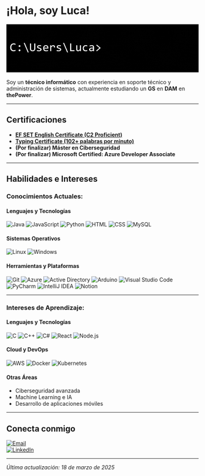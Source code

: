 # ¡Hola, soy Luca!

![Banne](https://github.com/luucabg/luucabg/raw/main/bannerluca.gif)

Soy un **técnico informático** con experiencia en soporte técnico y administración de sistemas, actualmente estudiando un **GS** en **DAM** en **thePower**.

---

## Certificaciones

- **[EF SET English Certificate (C2 Proficient)](https://cert.efset.org/en/ktB6AA)**
- **[Typing Certificate (102+ palabras por minuto)](https://www.ratatype.com/u7765953/certificate/en_new/)**
- **(Por finalizar) Máster en Ciberseguridad**
- **(Por finalizar) Microsoft Certified: Azure Developer Associate**

---

## Habilidades e Intereses

### Conocimientos Actuales:

#### Lenguajes y Tecnologías
![Java](https://img.shields.io/badge/-Java-007396?style=for-the-badge&logo=java&logoColor=white)  ![JavaScript](https://img.shields.io/badge/-JavaScript-F7DF1E?style=for-the-badge&logo=javascript&logoColor=black)  ![Python](https://img.shields.io/badge/-Python-3776AB?style=for-the-badge&logo=python&logoColor=white)  ![HTML](https://img.shields.io/badge/-HTML-E34F26?style=for-the-badge&logo=html5&logoColor=white)  ![CSS](https://img.shields.io/badge/-CSS-1572B6?style=for-the-badge&logo=css3&logoColor=white)  ![MySQL](https://img.shields.io/badge/-MySQL-4479A1?style=for-the-badge&logo=mysql&logoColor=white)  

#### Sistemas Operativos
![Linux](https://img.shields.io/badge/-Linux-FCC624?style=for-the-badge&logo=linux&logoColor=black)  ![Windows](https://img.shields.io/badge/-Windows-0078D6?style=for-the-badge&logo=windows&logoColor=white)  

#### Herramientas y Plataformas
![Git](https://img.shields.io/badge/-Git-F05032?style=for-the-badge&logo=git&logoColor=white) ![Azure](https://img.shields.io/badge/-Azure-0078D4?style=for-the-badge&logo=microsoft-azure&logoColor=white)  ![Active Directory](https://img.shields.io/badge/-Active%20Directory-0078D4?style=for-the-badge&logo=microsoft&logoColor=white)  ![Arduino](https://img.shields.io/badge/-Arduino-00979D?style=for-the-badge&logo=arduino&logoColor=white)  ![Visual Studio Code](https://img.shields.io/badge/-VS%20Code-007ACC?style=for-the-badge&logo=visual-studio-code&logoColor=white)  ![PyCharm](https://img.shields.io/badge/-PyCharm-000000?style=for-the-badge&logo=pycharm&logoColor=white)  ![IntelliJ IDEA](https://img.shields.io/badge/-IntelliJ%20IDEA-000000?style=for-the-badge&logo=intellij-idea&logoColor=white)  ![Notion](https://img.shields.io/badge/-Notion-000000?style=for-the-badge&logo=notion&logoColor=white)  

---

### Intereses de Aprendizaje:

#### Lenguajes y Tecnologías
![C](https://img.shields.io/badge/-C-A8B9CC?style=for-the-badge&logo=c&logoColor=white)  ![C++](https://img.shields.io/badge/-C++-00599C?style=for-the-badge&logo=cplusplus&logoColor=white)  ![C#](https://img.shields.io/badge/-C%23-239120?style=for-the-badge&logo=csharp&logoColor=white)  ![React](https://img.shields.io/badge/-React-61DAFB?style=for-the-badge&logo=react&logoColor=black)  ![Node.js](https://img.shields.io/badge/-Node.js-339933?style=for-the-badge&logo=node.js&logoColor=white)  

#### Cloud y DevOps
![AWS](https://img.shields.io/badge/-AWS-232F3E?style=for-the-badge&logo=amazon-aws&logoColor=white)  ![Docker](https://img.shields.io/badge/-Docker-2496ED?style=for-the-badge&logo=docker&logoColor=white)  ![Kubernetes](https://img.shields.io/badge/-Kubernetes-326CE5?style=for-the-badge&logo=kubernetes&logoColor=white)

#### Otras Áreas
- Ciberseguridad avanzada  
- Machine Learning e IA  
- Desarrollo de aplicaciones móviles  

---

## Conecta conmigo

[![Email](https://img.shields.io/badge/Email-contactolucab@gmail.com-red?style=for-the-badge&logo=gmail)](mailto:contactolucab@gmail.com)  
[![LinkedIn](https://img.shields.io/badge/LinkedIn-lucabenidze-blue?style=for-the-badge&logo=linkedin)](https://www.linkedin.com/in/lucabenidze)  

---

*Última actualización: 18 de marzo de 2025*
